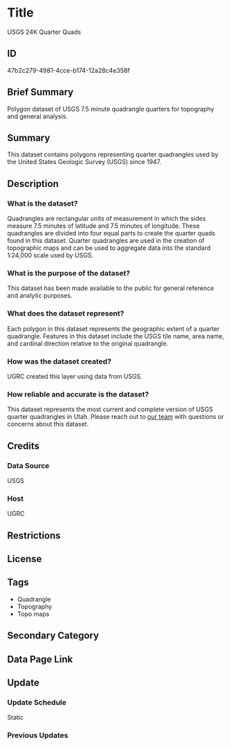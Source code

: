 # Title

USGS 24K Quarter Quads

## ID

47b2c279-4981-4cce-b174-12a28c4e358f

## Brief Summary

Polygon dataset of USGS 7.5 minute quadrangle quarters for topography and general analysis.

## Summary

This dataset contains polygons representing quarter quadrangles used by the United States Geologic Survey (USGS) since 1947.

## Description

### What is the dataset?

Quadrangles are rectangular units of measurement in which the sides measure 7.5 minutes of latitude and 7.5 minutes of longitude. These quadrangles are divided into four equal parts to create the quarter quads found in this dataset. Quarter quadrangles are used in the creation of topographic maps and can be used to aggregate data into the standard 1:24,000 scale used by USGS.

### What is the purpose of the dataset?

This dataset has been made available to the public for general reference and analytic purposes.

### What does the dataset represent?

Each polygon in this dataset represents the geographic extent of a quarter quadrangle. Features in this dataset include the USGS tile name, area name, and cardinal direction relative to the original quadrangle.

### How was the dataset created?

UGRC created this layer using data from USGS.

### How reliable and accurate is the dataset?

This dataset represents the most current and complete version of USGS quarter quadrangles in Utah. Please reach out to [our team](https://gis.utah.gov/contact/) with questions or concerns about this dataset.

## Credits

### Data Source

USGS

### Host

UGRC

## Restrictions

## License

## Tags

- Quadrangle
- Topography
- Topo maps

## Secondary Category

## Data Page Link

## Update

### Update Schedule

Static

### Previous Updates
